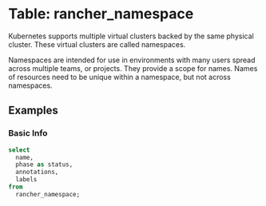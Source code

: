 # Table: rancher_namespace

Kubernetes supports multiple virtual clusters backed by the same physical cluster. These virtual clusters are called namespaces.<br />

Namespaces are intended for use in environments with many users spread across multiple teams, or projects. They provide a scope for names. Names of resources need to be unique within a namespace, but not across namespaces.

## Examples

### Basic Info

```sql
select
  name,
  phase as status,
  annotations,
  labels
from
  rancher_namespace;
```
